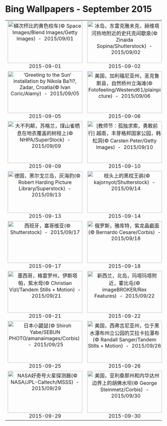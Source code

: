 # Bing Wallpapers - September 2015

| | | | |
|:-------------------------:|:-------------------------:|:-------------------------:|:-------------------------:|
| <a href="https://bing.ee123.net/img/cn/fhd/2015/09/01.jpg" target="_blank"><img src="https://bing.ee123.net/img/cn/fhd/2015/09/01.jpg" width="240" height="135" alt="鳞次栉比的黄色校车(© Space Images/Blend Images/Getty Images)  -  2015/09/01" title="鳞次栉比的黄色校车(© Space Images/Blend Images/Getty Images)  -  2015/09/01"></a><br>2015-09-01<br> | <a href="https://bing.ee123.net/img/cn/fhd/2015/09/02.jpg" target="_blank"><img src="https://bing.ee123.net/img/cn/fhd/2015/09/02.jpg" width="240" height="135" alt="冰岛，东雷克雅未克，赫维塔河热地附近的史托克间歇泉(© Zinaida Sopina/Shutterstock)  -  2015/09/02" title="冰岛，东雷克雅未克，赫维塔河热地附近的史托克间歇泉(© Zinaida Sopina/Shutterstock)  -  2015/09/02"></a><br>2015-09-02<br> | <a href="https://bing.ee123.net/img/cn/fhd/2015/09/03.jpg" target="_blank"><img src="https://bing.ee123.net/img/cn/fhd/2015/09/03.jpg" width="240" height="135" alt="蘑菇上的蜗牛(© Marianna Armata/Getty Images)  -  2015/09/03" title="蘑菇上的蜗牛(© Marianna Armata/Getty Images)  -  2015/09/03"></a><br>2015-09-03<br> | <a href="https://bing.ee123.net/img/cn/fhd/2015/09/04.jpg" target="_blank"><img src="https://bing.ee123.net/img/cn/fhd/2015/09/04.jpg" width="240" height="135" alt="厄瓜多尔，加拉帕戈斯群岛，佛罗雷阿纳岛的冠军小岛，加拉帕戈海狮妈妈亲吻着小海狮(© Tui De Roy/Minden Pictures)  -  2015/09/04" title="厄瓜多尔，加拉帕戈斯群岛，佛罗雷阿纳岛的冠军小岛，加拉帕戈海狮妈妈亲吻着小海狮(© Tui De Roy/Minden Pictures)  -  2015/09/04"></a><br>2015-09-04<br> |
| <a href="https://bing.ee123.net/img/cn/fhd/2015/09/05.jpg" target="_blank"><img src="https://bing.ee123.net/img/cn/fhd/2015/09/05.jpg" width="240" height="135" alt="‘Greeting to the Sun’ installation by Nikola Ba?i?, Zadar, Croatia(© Ivan Coric/Alamy)  -  2015/09/05" title="‘Greeting to the Sun’ installation by Nikola Ba?i?, Zadar, Croatia(© Ivan Coric/Alamy)  -  2015/09/05"></a><br>2015-09-05<br> | <a href="https://bing.ee123.net/img/cn/fhd/2015/09/06.jpg" target="_blank"><img src="https://bing.ee123.net/img/cn/fhd/2015/09/06.jpg" width="240" height="135" alt="美国，加利福尼亚州，圣克鲁斯县，自然桥州立海滩(© Fotofeeling/Westend61/plainpicture)  -  2015/09/06" title="美国，加利福尼亚州，圣克鲁斯县，自然桥州立海滩(© Fotofeeling/Westend61/plainpicture)  -  2015/09/06"></a><br>2015-09-06<br> | <a href="https://bing.ee123.net/img/cn/fhd/2015/09/07.jpg" target="_blank"><img src="https://bing.ee123.net/img/cn/fhd/2015/09/07.jpg" width="240" height="135" alt="纽约布鲁克林高地，在赤褐色砂石建筑上拍下的曼哈顿(© Andrew C. Mace/Getty Images)  -  2015/09/07" title="纽约布鲁克林高地，在赤褐色砂石建筑上拍下的曼哈顿(© Andrew C. Mace/Getty Images)  -  2015/09/07"></a><br>2015-09-07<br> | <a href="https://bing.ee123.net/img/cn/fhd/2015/09/08.jpg" target="_blank"><img src="https://bing.ee123.net/img/cn/fhd/2015/09/08.jpg" width="240" height="135" alt="哥斯达黎加，圣丽塔，切叶蚁（美洲切叶蚁属Atta）(© Bence Mate/Visuals Unlimited/Corbis)  -  2015/09/08" title="哥斯达黎加，圣丽塔，切叶蚁（美洲切叶蚁属Atta）(© Bence Mate/Visuals Unlimited/Corbis)  -  2015/09/08"></a><br>2015-09-08<br> |
| <a href="https://bing.ee123.net/img/cn/fhd/2015/09/09.jpg" target="_blank"><img src="https://bing.ee123.net/img/cn/fhd/2015/09/09.jpg" width="240" height="135" alt="大不列颠，苏格兰，煤山雀栖息在地衣覆盖的树枝上(© NHPA/SuperStock)  -  2015/09/09" title="大不列颠，苏格兰，煤山雀栖息在地衣覆盖的树枝上(© NHPA/SuperStock)  -  2015/09/09"></a><br>2015-09-09<br> | <a href="https://bing.ee123.net/img/cn/fhd/2015/09/10.jpg" target="_blank"><img src="https://bing.ee123.net/img/cn/fhd/2015/09/10.jpg" width="240" height="135" alt="[教师节：孤独求索，勇敢前行] 越南，丰芽格邦国家公园，韩松洞(© Carsten Peter/Getty Images)  -  2015/09/10" title="[教师节：孤独求索，勇敢前行] 越南，丰芽格邦国家公园，韩松洞(© Carsten Peter/Getty Images)  -  2015/09/10"></a><br>2015-09-10<br> | <a href="https://bing.ee123.net/img/cn/fhd/2015/09/11.jpg" target="_blank"><img src="https://bing.ee123.net/img/cn/fhd/2015/09/11.jpg" width="240" height="135" alt="法国，朗格多克-鲁西永，塞文山脉国家公园，塔尔恩峡谷(© Jan Wlodarczyk/Alamy)  -  2015/09/11" title="法国，朗格多克-鲁西永，塞文山脉国家公园，塔尔恩峡谷(© Jan Wlodarczyk/Alamy)  -  2015/09/11"></a><br>2015-09-11<br> | <a href="https://bing.ee123.net/img/cn/fhd/2015/09/12.jpg" target="_blank"><img src="https://bing.ee123.net/img/cn/fhd/2015/09/12.jpg" width="240" height="135" alt="西班牙，靠近昆卡的潟湖(© David Santiago Garcia/Aurora Photos)  -  2015/09/12" title="西班牙，靠近昆卡的潟湖(© David Santiago Garcia/Aurora Photos)  -  2015/09/12"></a><br>2015-09-12<br> |
| <a href="https://bing.ee123.net/img/cn/fhd/2015/09/13.jpg" target="_blank"><img src="https://bing.ee123.net/img/cn/fhd/2015/09/13.jpg" width="240" height="135" alt="德国，黑尔戈兰岛，灰海豹(© Robert Harding Picture Library/Superstock)  -  2015/09/13" title="德国，黑尔戈兰岛，灰海豹(© Robert Harding Picture Library/Superstock)  -  2015/09/13"></a><br>2015-09-13<br> | <a href="https://bing.ee123.net/img/cn/fhd/2015/09/14.jpg" target="_blank"><img src="https://bing.ee123.net/img/cn/fhd/2015/09/14.jpg" width="240" height="135" alt="枝头上的黑枕王鹟(© kajornyot/Shutterstock)  -  2015/09/14" title="枝头上的黑枕王鹟(© kajornyot/Shutterstock)  -  2015/09/14"></a><br>2015-09-14<br> | <a href="https://bing.ee123.net/img/cn/fhd/2015/09/15.jpg" target="_blank"><img src="https://bing.ee123.net/img/cn/fhd/2015/09/15.jpg" width="240" height="135" alt="中国，坝上草原上的桦树(© Aaron Ng Photography/Getty Images)  -  2015/09/15" title="中国，坝上草原上的桦树(© Aaron Ng Photography/Getty Images)  -  2015/09/15"></a><br>2015-09-15<br> | <a href="https://bing.ee123.net/img/cn/fhd/2015/09/16.jpg" target="_blank"><img src="https://bing.ee123.net/img/cn/fhd/2015/09/16.jpg" width="240" height="135" alt="美国，犹他州，圆顶礁国家公园上空的银河(© Dave Lane/NASA)  -  2015/09/16" title="美国，犹他州，圆顶礁国家公园上空的银河(© Dave Lane/NASA)  -  2015/09/16"></a><br>2015-09-16<br> |
| <a href="https://bing.ee123.net/img/cn/fhd/2015/09/17.jpg" target="_blank"><img src="https://bing.ee123.net/img/cn/fhd/2015/09/17.jpg" width="240" height="135" alt="西班牙，塞哥维亚(© Shutterstock)  -  2015/09/17" title="西班牙，塞哥维亚(© Shutterstock)  -  2015/09/17"></a><br>2015-09-17<br> | <a href="https://bing.ee123.net/img/cn/fhd/2015/09/18.jpg" target="_blank"><img src="https://bing.ee123.net/img/cn/fhd/2015/09/18.jpg" width="240" height="135" alt="俄罗斯，雅库特，紫龙晶截面(© Bernardo Cesare/Corbis)  -  2015/09/18" title="俄罗斯，雅库特，紫龙晶截面(© Bernardo Cesare/Corbis)  -  2015/09/18"></a><br>2015-09-18<br> | <a href="https://bing.ee123.net/img/cn/fhd/2015/09/19.jpg" target="_blank"><img src="https://bing.ee123.net/img/cn/fhd/2015/09/19.jpg" width="240" height="135" alt="德国，慕尼黑，啤酒节帐篷内景(© WRIGHT/Superstock)  -  2015/09/19" title="德国，慕尼黑，啤酒节帐篷内景(© WRIGHT/Superstock)  -  2015/09/19"></a><br>2015-09-19<br> | <a href="https://bing.ee123.net/img/cn/fhd/2015/09/20.jpg" target="_blank"><img src="https://bing.ee123.net/img/cn/fhd/2015/09/20.jpg" width="240" height="135" alt="冰岛，米湖附近的温泉洞(© Joerg Abendroth/Tandem Stills + Motion)  -  2015/09/20" title="冰岛，米湖附近的温泉洞(© Joerg Abendroth/Tandem Stills + Motion)  -  2015/09/20"></a><br>2015-09-20<br> |
| <a href="https://bing.ee123.net/img/cn/fhd/2015/09/21.jpg" target="_blank"><img src="https://bing.ee123.net/img/cn/fhd/2015/09/21.jpg" width="240" height="135" alt="墨西哥，格雷罗州，伊斯塔帕，紫水母(© Christian Vizl/Tandem Stills + Motion)  -  2015/09/21" title="墨西哥，格雷罗州，伊斯塔帕，紫水母(© Christian Vizl/Tandem Stills + Motion)  -  2015/09/21"></a><br>2015-09-21<br> | <a href="https://bing.ee123.net/img/cn/fhd/2015/09/22.jpg" target="_blank"><img src="https://bing.ee123.net/img/cn/fhd/2015/09/22.jpg" width="240" height="135" alt="新西兰，北岛，玛塔玛塔附近，霍比屯(© imageBROKER/Rex Features)  -  2015/09/22" title="新西兰，北岛，玛塔玛塔附近，霍比屯(© imageBROKER/Rex Features)  -  2015/09/22"></a><br>2015-09-22<br> | <a href="https://bing.ee123.net/img/cn/fhd/2015/09/23.jpg" target="_blank"><img src="https://bing.ee123.net/img/cn/fhd/2015/09/23.jpg" width="240" height="135" alt="[今日秋分] 新疆，阿勒泰，阳光划过晨雾(© Allensima/Getty Images)  -  2015/09/23" title="[今日秋分] 新疆，阿勒泰，阳光划过晨雾(© Allensima/Getty Images)  -  2015/09/23"></a><br>2015-09-23<br> | <a href="https://bing.ee123.net/img/cn/fhd/2015/09/24.jpg" target="_blank"><img src="https://bing.ee123.net/img/cn/fhd/2015/09/24.jpg" width="240" height="135" alt="印度，拉贾斯坦邦，焦特布尔(© Lucas Vallecillos/age fotostock)  -  2015/09/24" title="印度，拉贾斯坦邦，焦特布尔(© Lucas Vallecillos/age fotostock)  -  2015/09/24"></a><br>2015-09-24<br> |
| <a href="https://bing.ee123.net/img/cn/fhd/2015/09/25.jpg" target="_blank"><img src="https://bing.ee123.net/img/cn/fhd/2015/09/25.jpg" width="240" height="135" alt="日本小鼯鼠(© Shiroh Yabe/SEBUN PHOTO/amanaimages/Corbis)  -  2015/09/25" title="日本小鼯鼠(© Shiroh Yabe/SEBUN PHOTO/amanaimages/Corbis)  -  2015/09/25"></a><br>2015-09-25<br> | <a href="https://bing.ee123.net/img/cn/fhd/2015/09/26.jpg" target="_blank"><img src="https://bing.ee123.net/img/cn/fhd/2015/09/26.jpg" width="240" height="135" alt="美国，西弗吉尼亚州，位于黑水瀑布州立公园的艾拉卡拉瀑布(© Randall Sanger/Tandem Stills + Motion)  -  2015/09/26" title="美国，西弗吉尼亚州，位于黑水瀑布州立公园的艾拉卡拉瀑布(© Randall Sanger/Tandem Stills + Motion)  -  2015/09/26"></a><br>2015-09-26<br> | <a href="https://bing.ee123.net/img/cn/fhd/2015/09/27.jpg" target="_blank"><img src="https://bing.ee123.net/img/cn/fhd/2015/09/27.jpg" width="240" height="135" alt="[中秋快乐] 北京，月亮从颐和园的十七拱桥上升起(© Grant Fant/Getty Images)  -  2015/09/27" title="[中秋快乐] 北京，月亮从颐和园的十七拱桥上升起(© Grant Fant/Getty Images)  -  2015/09/27"></a><br>2015-09-27<br> | <a href="https://bing.ee123.net/img/cn/fhd/2015/09/28.jpg" target="_blank"><img src="https://bing.ee123.net/img/cn/fhd/2015/09/28.jpg" width="240" height="135" alt="通往夏威夷大岛，冒纳凯阿火山的公路(© Gary S. Chapman/Shutterstock)  -  2015/09/28" title="通往夏威夷大岛，冒纳凯阿火山的公路(© Gary S. Chapman/Shutterstock)  -  2015/09/28"></a><br>2015-09-28<br> |
| <a href="https://bing.ee123.net/img/cn/fhd/2015/09/29.jpg" target="_blank"><img src="https://bing.ee123.net/img/cn/fhd/2015/09/29.jpg" width="240" height="135" alt="NASA好奇号火星探测器(© NASA/JPL-Caltech/MSSS)  -  2015/09/29" title="NASA好奇号火星探测器(© NASA/JPL-Caltech/MSSS)  -  2015/09/29"></a><br>2015-09-29<br> | <a href="https://bing.ee123.net/img/cn/fhd/2015/09/30.jpg" target="_blank"><img src="https://bing.ee123.net/img/cn/fhd/2015/09/30.jpg" width="240" height="135" alt="美国，亚利桑那州和内华达州边界上的胡佛水坝(© George Steinmetz/Corbis)  -  2015/09/30" title="美国，亚利桑那州和内华达州边界上的胡佛水坝(© George Steinmetz/Corbis)  -  2015/09/30"></a><br>2015-09-30<br> |  |  |
